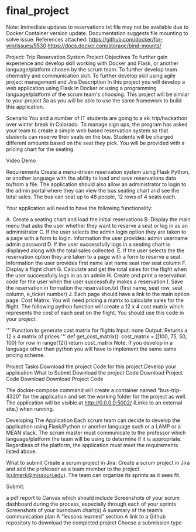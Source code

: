 # final_project

Note: Immediate updates to reservations.txt file may not be available due to Docker Container version update. Documentation suggests file mounting to solve issue. References attached:
https://github.com/docker/for-win/issues/5530
https://docs.docker.com/storage/bind-mounts/

Project: Trip Reservation System
Project Objectives
To further gain experience and develop skill working with Docker and Flask, or another language/platform chosen by the scrum team.
To further develop team chemistry and communication skill.
To further develop skill using agile project management and Jira
Description
In this project you will develop a web application using Flask in Docker or using a programming language/platform of the scrum team's choosing. This project will be similar to your project 3a as you will be able to use the same framework to build this application.

Scenario
You and a number of IT students are going to a ski trip/hackathon over winter break in Colorado. To manage sign ups, the program has asked your team to create a simple web based reservation system so that students can reserve their seats on the bus. Students will be charged different amounts based on the seat they pick. You will be provided with a pricing chart for the seating.

Video Demo


Requirements
Create a menu-driven reservation system using Flask Python, or another language with the ability to load and save reservations data to/from a file. The application should also allow an administrator to login to the admin portal where they can view the bus seating chart and see the total sales. The bus can seat up to 48 people, 12 rows of 4 seats each.

Your application will need to have the following functionality:

A. Create a seating chart and load the initial reservations
B. Display the main menu that asks the user whether they want to reserve a seat or log in as an administrator
C. If the user selects the admin login option they are taken to a page with a form to login. Information the user provides:
admin username
admin password
D. If the user successfully logs in a seating chart is displayed along with the total sales collected.
E. If the user selects the the reservation option they are taken to a page with a form to reserve a seat. Information the user provides
first name
last name
seat row
seat column
F. Display a flight chart
G. Calculate and get the total sales for the flight when the user successfully logs in as an admin
H. Create and print a reservation code for the user when the user successfully makes a reservation
I. Save the reservation in formation the reservation.txt (first name, seat row, seat column, e_ticket number)
J. Each page should have a link to the main option page.
Cost Matrix: You will need pricing a matrix to calculate sales for the flight. The following python function will create a 12 x 4 cost matrix which represents the cost of each seat on the flight. You should use this code in your project.

'''
Function to generate cost matrix for flights
Input: none
Output: Returns a 12 x 4 matrix of prices
'''
def get_cost_matrix():
    cost_matrix = [[100, 75, 50, 100] for row in range(12)]
    return cost_matrix
Note: If you develop in a language other than python you will have to implement the same same pricing scheme.

Project Tasks
Download the project Code for this project
Develop your application
What to Submit
Download the project Code
Download Project Code Download Download Project Code

The docker-compose command will create a container named "bus-trip-4320" for the application and set the working folder for the project as well. The application will be visible at http://0.0.0.0:5002/ (Links to an external site.) when running. 

Developing The Application
Each scrum team can decide to develop the application using Flask/Python or another language such or a LAMP or a MEAN stack. The scrum master must communicate to the professor which language/platform the team will be using to determine if it is appropriate. Regardless of the platform, the application must meet the requirements listed above.

What to submit
Create a scrum project in Jira: Create a scrum project in Jira and add the professor as a team member to the project (culmerk@missouri.edu). The team can organize its sprints as it sees fit.

Submit:

a pdf report to Canvas which should include
Screenshots of your scrum dashboard during the process, especially through each of your sprints
Screenshots of your burndown chart(s)
A summary of the team’s communication plan
A “lessons learned” section
A link to a Github repository to download the completed project
Choose a submission type
